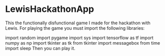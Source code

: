 # LewisHackathonApp
This the functionally disfunctional game I made for the hackathon with Lewis.
For playing the game you must import the following libraries:


import random
import pygame
import sys
import tensorflow as tf
import numpy as np
import tkinter as tk
from tkinter import messagebox
from time import sleep
Then you can play it.
